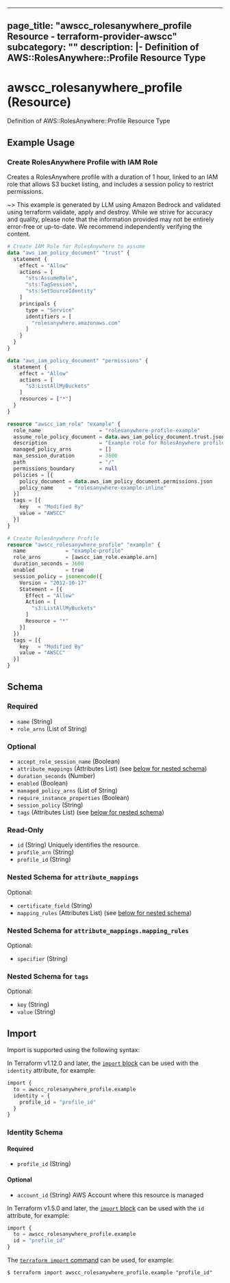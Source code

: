 
---
page_title: "awscc_rolesanywhere_profile Resource - terraform-provider-awscc"
subcategory: ""
description: |-
  Definition of AWS::RolesAnywhere::Profile Resource Type
---

# awscc_rolesanywhere_profile (Resource)

Definition of AWS::RolesAnywhere::Profile Resource Type

## Example Usage

### Create RolesAnywhere Profile with IAM Role

Creates a RolesAnywhere profile with a duration of 1 hour, linked to an IAM role that allows S3 bucket listing, and includes a session policy to restrict permissions.

~> This example is generated by LLM using Amazon Bedrock and validated using terraform validate, apply and destroy. While we strive for accuracy and quality, please note that the information provided may not be entirely error-free or up-to-date. We recommend independently verifying the content.

```terraform
# Create IAM Role for RolesAnywhere to assume
data "aws_iam_policy_document" "trust" {
  statement {
    effect = "Allow"
    actions = [
      "sts:AssumeRole",
      "sts:TagSession",
      "sts:SetSourceIdentity"
    ]
    principals {
      type = "Service"
      identifiers = [
        "rolesanywhere.amazonaws.com"
      ]
    }
  }
}

data "aws_iam_policy_document" "permissions" {
  statement {
    effect = "Allow"
    actions = [
      "s3:ListAllMyBuckets"
    ]
    resources = ["*"]
  }
}

resource "awscc_iam_role" "example" {
  role_name                   = "rolesanywhere-profile-example"
  assume_role_policy_document = data.aws_iam_policy_document.trust.json
  description                 = "Example role for RolesAnywhere profile"
  managed_policy_arns         = []
  max_session_duration        = 3600
  path                        = "/"
  permissions_boundary        = null
  policies = [{
    policy_document = data.aws_iam_policy_document.permissions.json
    policy_name     = "rolesanywhere-example-inline"
  }]
  tags = [{
    key   = "Modified By"
    value = "AWSCC"
  }]
}

# Create RolesAnywhere Profile
resource "awscc_rolesanywhere_profile" "example" {
  name             = "example-profile"
  role_arns        = [awscc_iam_role.example.arn]
  duration_seconds = 3600
  enabled          = true
  session_policy = jsonencode({
    Version = "2012-10-17"
    Statement = [{
      Effect = "Allow"
      Action = [
        "s3:ListAllMyBuckets"
      ]
      Resource = "*"
    }]
  })
  tags = [{
    key   = "Modified By"
    value = "AWSCC"
  }]
}
```

<!-- schema generated by tfplugindocs -->
## Schema

### Required

- `name` (String)
- `role_arns` (List of String)

### Optional

- `accept_role_session_name` (Boolean)
- `attribute_mappings` (Attributes List) (see [below for nested schema](#nestedatt--attribute_mappings))
- `duration_seconds` (Number)
- `enabled` (Boolean)
- `managed_policy_arns` (List of String)
- `require_instance_properties` (Boolean)
- `session_policy` (String)
- `tags` (Attributes List) (see [below for nested schema](#nestedatt--tags))

### Read-Only

- `id` (String) Uniquely identifies the resource.
- `profile_arn` (String)
- `profile_id` (String)

<a id="nestedatt--attribute_mappings"></a>
### Nested Schema for `attribute_mappings`

Optional:

- `certificate_field` (String)
- `mapping_rules` (Attributes List) (see [below for nested schema](#nestedatt--attribute_mappings--mapping_rules))

<a id="nestedatt--attribute_mappings--mapping_rules"></a>
### Nested Schema for `attribute_mappings.mapping_rules`

Optional:

- `specifier` (String)



<a id="nestedatt--tags"></a>
### Nested Schema for `tags`

Optional:

- `key` (String)
- `value` (String)

## Import

Import is supported using the following syntax:

In Terraform v1.12.0 and later, the [`import` block](https://developer.hashicorp.com/terraform/language/import) can be used with the `identity` attribute, for example:

```terraform
import {
  to = awscc_rolesanywhere_profile.example
  identity = {
    profile_id = "profile_id"
  }
}
```

<!-- schema generated by tfplugindocs -->
### Identity Schema

#### Required

- `profile_id` (String)

#### Optional

- `account_id` (String) AWS Account where this resource is managed

In Terraform v1.5.0 and later, the [`import` block](https://developer.hashicorp.com/terraform/language/import) can be used with the `id` attribute, for example:

```terraform
import {
  to = awscc_rolesanywhere_profile.example
  id = "profile_id"
}
```

The [`terraform import` command](https://developer.hashicorp.com/terraform/cli/commands/import) can be used, for example:

```shell
$ terraform import awscc_rolesanywhere_profile.example "profile_id"
```

